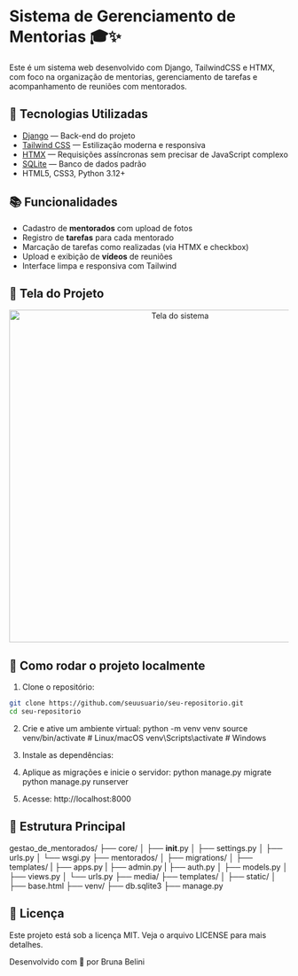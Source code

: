 # Sistema de Gerenciamento de Mentorias 🎓✨

Este é um sistema web desenvolvido com Django, TailwindCSS e HTMX, com foco na organização de mentorias, gerenciamento de tarefas e acompanhamento de reuniões com mentorados.

## 🚀 Tecnologias Utilizadas

- [Django](https://www.djangoproject.com/) — Back-end do projeto
- [Tailwind CSS](https://tailwindcss.com/) — Estilização moderna e responsiva
- [HTMX](https://htmx.org/) — Requisições assíncronas sem precisar de JavaScript complexo
- [SQLite](https://www.sqlite.org/index.html) — Banco de dados padrão
- HTML5, CSS3, Python 3.12+

## 📚 Funcionalidades

- Cadastro de **mentorados** com upload de fotos
- Registro de **tarefas** para cada mentorado
- Marcação de tarefas como realizadas (via HTMX e checkbox)
- Upload e exibição de **vídeos** de reuniões
- Interface limpa e responsiva com Tailwind

## 📸 Tela do Projeto

<p align="center">
  <img src="screenshot.png" alt="Tela do sistema" width="600">
</p>

## 🔧 Como rodar o projeto localmente

1. Clone o repositório:

```bash
git clone https://github.com/seuusuario/seu-repositorio.git
cd seu-repositorio
```

2. Crie e ative um ambiente virtual:
python -m venv venv
source venv/bin/activate  # Linux/macOS
venv\Scripts\activate      # Windows

3. Instale as dependências:

   
4. Aplique as migrações e inicie o servidor:
python manage.py migrate
python manage.py runserver

5. Acesse: http://localhost:8000
   
## 📁 Estrutura Principal
gestao_de_mentorados/ 
├── core/
│   ├── __init__.py 
│   ├── settings.py
│   ├── urls.py
│   └── wsgi.py
├── mentorados/
│   ├── migrations/
│   ├── templates/
|   ├── apps.py
|   ├── admin.py
|   ├── auth.py
│   ├── models.py
│   ├── views.py
│   └── urls.py
├── media/
├── templates/
│   ├── static/
│   ├── base.html
├── venv/
├── db.sqlite3
├── manage.py


## 📝 Licença
Este projeto está sob a licença MIT. Veja o arquivo LICENSE para mais detalhes.


Desenvolvido com 💙 por Bruna Belini


